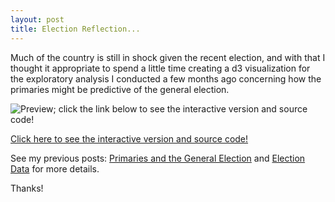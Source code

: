 ```yaml
---
layout: post
title: Election Reflection...
---
```

Much of the country is still in shock given the recent election, and with that I thought it appropriate to spend a little time creating a d3 visualization for the exploratory analysis I conducted a few months ago concerning how the primaries might be predictive of the general election. 

![Preview; click the link below to see the interactive version and source code!]({{matthew-mitchell.github.io}}/images/PrimariesScatterScreenShot.JPG}})

[Click here to see the interactive version and source code!](http://bl.ocks.org/Matthew-Mitchell/4871ba8826bd9a1a44444af0f6c297ea)

See my previous posts: [Primaries and the General Election](https://matthew-mitchell.github.io/Primaries_and_the_General_Election/) and [Election Data](https://matthew-mitchell.github.io/Election_Data/) for more details.

Thanks!

